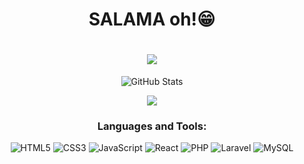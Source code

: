 <h1 align=center> SALAMA oh!😁 </h1>
<h1 align=center><img src="https://readme-typing-svg.herokuapp.com?font=jetbrains+mono&color=%teal&size=23&center=true&vCenter=true&lines=RAZAFIANDRIHAJA+Tohy+Ny+Aina..."></h1>

<p align="center">
    <img src="https://github-readme-streak-stats.herokuapp.com?user=TohyNyAina&theme=solarized-dark&theme=leafy&ring=047884&sideNums=06ACBD&dates=06ACBD&currStreakNum=06ACBD&currStreakLabel=06ACBD&background=ffffff00&hide_border=true&stroke=ffffff00" alt="GitHub Stats" /> </p>
    
<div align="center"> 

[![](https://visitcount.itsvg.in/api?id=tohynyaina&icon=0&color=0)](https://visitcount.itsvg.in)


</div>

<h3 align="center">Languages and Tools:</h3>
<div align="center"> 

![HTML5](https://img.shields.io/badge/html5-%23E34F26.svg?style=for-the-badge&logo=html5&logoColor=white) ![CSS3](https://img.shields.io/badge/css3-%231572B6.svg?style=for-the-badge&logo=css3&logoColor=white) ![JavaScript](https://img.shields.io/badge/javascript-%23323330.svg?style=for-the-badge&logo=javascript&logoColor=%23F7DF1E) ![React](https://img.shields.io/badge/react-%2320232a.svg?style=for-the-badge&logo=react&logoColor=%2361DAFB)  ![PHP](https://img.shields.io/badge/php-%23777BB4.svg?style=for-the-badge&logo=php&logoColor=white) ![Laravel](https://img.shields.io/badge/laravel-%23FF2D20.svg?style=for-the-badge&logo=laravel&logoColor=white) ![MySQL](https://img.shields.io/badge/mysql-%2300f.svg?style=for-the-badge&logo=mysql&logoColor=white)    
    
</div>


<!-- Me on github                                                                                                                                             | Most used languages | -->
<!-- -------------------------------------------------------------------------------------------------------------------------------------------------------- | --------------------------- | -->
<!-- ![TohyNyAina's github stats](https://github-readme-stats.vercel.app/api?username=TohyNyAina&theme=blue-green&hide_border=true&include_all_commits=false&count_private=false) | ![TohyNyAina's Top Langs](https://github-readme-stats.vercel.app/api/top-langs/?username=TohyNyAina&theme=blue-green&hide_border=true&include_all_commits=false&count_private=false&layout=compact) -->




 
